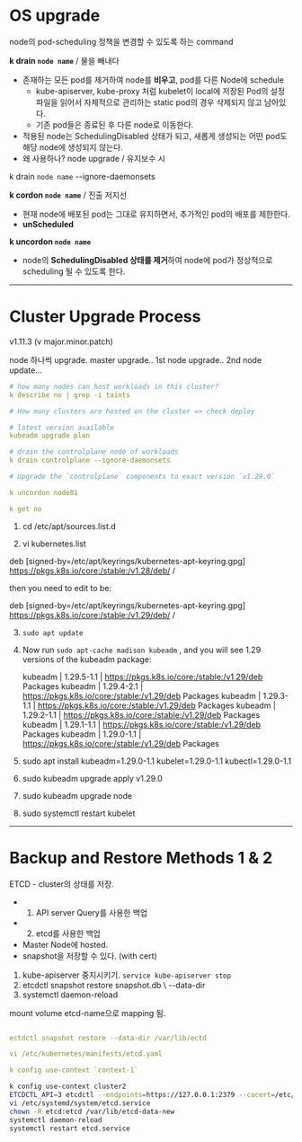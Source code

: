 # OS upgrade

node의 pod-scheduling 정책을 변경할 수 있도록 하는 command

**k drain `node name`**
/ 물을 빼내다
- 존재하는 모든 pod를 제거하여 node를 **비우고**, pod를 다른 Node에 schedule
	- kube-apiserver, kube-proxy 처럼 kubelet이 local에 저장된 Pod의 설정 파일을 읽어서 자체적으로 관리하는 static pod의 경우 삭제되지 않고 남아있다.
	- 기존 pod들은 종료된 후 다른 node로 이동한다.
- 적용된 node는 SchedulingDisabled 상태가 되고, 새롭게 생성되는 어떤 pod도 해당 node에 생성되지 않는다.
- 왜 사용하나? node upgrade / 유지보수 시

k drain `node name` --ignore-daemonsets

**k cordon `node name`**
/ 진출 저지선
- 현재 node에 배포된 pod는 그대로 유지하면서, 추가적인 pod의 배포를 제한한다.
- **unScheduled**


**k uncordon `node name`**
- node의 **SchedulingDisabled 상태를 제거**하여 node에 pod가 정상적으로 scheduling 될 수 있도록 한다.


---
# Cluster Upgrade Process

v1.11.3
(v major.minor.patch)

node 하나씩 upgrade.
master upgrade.. 1st node upgrade.. 2nd node update...

```yaml
# how many nodes can host workloads in this cluster?
k describe no | grep -i taints

# How many clusters are hosted on the cluster => check deploy

# latest version available
kubeadm upgrade plan

# drain the controlplane node of workloads
k drain controlplane --ignore-daemonsets

# Upgrade the `controlplane` components to exact version `v1.29.0`

k uncordon node01

k get no

```
1. cd /etc/apt/sources.list.d

2. vi kubernetes.list

deb [signed-by=/etc/apt/keyrings/kubernetes-apt-keyring.gpg] https://pkgs.k8s.io/core:/stable:/v1.28/deb/ /

then you need to edit to be:
  
deb [signed-by=/etc/apt/keyrings/kubernetes-apt-keyring.gpg] https://pkgs.k8s.io/core:/stable:/v1.29/deb/ /

3. `sudo apt update`

4. Now run `sudo apt-cache madison kubeadm` , and you will see 1.29 versions of the kubeadm package:  

   kubeadm | 1.29.5-1.1 | https://pkgs.k8s.io/core:/stable:/v1.29/deb  Packages
   kubeadm | 1.29.4-2.1 | https://pkgs.k8s.io/core:/stable:/v1.29/deb  Packages
   kubeadm | 1.29.3-1.1 | https://pkgs.k8s.io/core:/stable:/v1.29/deb  Packages
   kubeadm | 1.29.2-1.1 | https://pkgs.k8s.io/core:/stable:/v1.29/deb  Packages
   kubeadm | 1.29.1-1.1 | https://pkgs.k8s.io/core:/stable:/v1.29/deb  Packages
   kubeadm | 1.29.0-1.1 | https://pkgs.k8s.io/core:/stable:/v1.29/deb  Packages

5. sudo apt install kubeadm=1.29.0-1.1 kubelet=1.29.0-1.1 kubectl=1.29.0-1.1
6. sudo kubeadm upgrade apply v1.29.0 
7. sudo kubeadm upgrade node 
8. sudo systemctl restart kubelet


---
# Backup and Restore Methods 1 & 2

ETCD - cluster의 상태를 저장.
- 1) API server Query를 사용한 백업
- 2) etcd를 사용한 백업
- Master Node에 hosted.
- snapshot을 저장할 수 있다. (with cert)

1. kube-apiserver 중지시키기. `service kube-apiserver stop`
2. etcdctl snapshot restore snapshot.db \ --data-dir 
3. systemctl daemon-reload

mount volume
etcd-name으로 mapping 됨.
```yaml

ectdctl snapshot restore --data-dir /var/lib/ectd

vi /etc/kubernetes/manifests/etcd.yaml

k config use-context `context-1`

```

```bash
k config use-context cluster2
ETCDCTL_API=3 etcdctl --endpoints=https://127.0.0.1:2379 --cacert=/etc/etcd/pki/ca.pem --cert=/etc/etcd/pki/etcd.pem --key=/etc/etcd/pki/etcd-key.pem snapshot restore /root/cluster2.db --data-dir /var/lib/etcd-data-new
vi /etc/systemd/system/etcd.service
chown -R etcd:etcd /var/lib/etcd-data-new
systemctl daemon-reload
systemctl restart etcd.service
```
